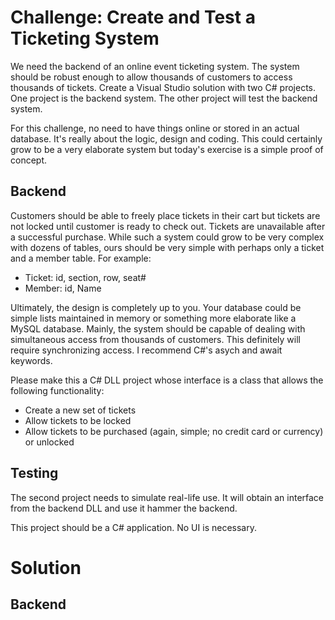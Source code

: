 Challenge: Create and Test a Ticketing System  
==
We need the backend of an online event ticketing system.  The system should be robust enough to allow thousands of customers to access thousands of tickets.  Create a Visual Studio solution with two C# projects.  One project is the backend system.  The other project will test the backend system.
 
For this challenge, no need to have things online or stored in an actual database.  It's really about the logic, design and coding.  This could certainly grow to be a very elaborate system but today's exercise is a simple proof of concept.
 
Backend
--

Customers should be able to freely place tickets in their cart but tickets are not locked until customer is ready to check out.  Tickets are unavailable after a successful purchase.  While such a system could grow to be very complex with dozens of tables, ours should be very simple with perhaps only a ticket and a member table.  For example:
 
- Ticket: id, section, row, seat#
- Member: id, Name
 
Ultimately, the design is completely up to you.  Your database could be simple lists maintained in memory or something more elaborate like a MySQL database.  Mainly, the system should be capable of dealing with simultaneous access from thousands of customers.  This definitely will require synchronizing access.  I recommend C#'s asych and await keywords.
 
Please make this a C# DLL project whose interface is a class that allows the following functionality:

- Create a new set of tickets
- Allow tickets to be locked
- Allow tickets to be purchased (again, simple; no credit card or currency) or unlocked

 
Testing
--

The second project needs to simulate real-life use.  It will obtain an interface from the backend DLL and use it hammer the backend.
 
This project should be a C# application.  No UI is necessary.

Solution
==

Backend
--

